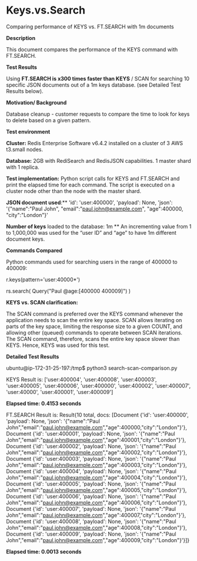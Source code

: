 # Keys.vs.Search
Comparing performance of KEYS vs. FT.SEARCH with 1m documents

**Description**

This document compares the performance of the KEYS command with FT.SEARCH.

**Test Results**

Using **FT.SEARCH is x300 times faster than KEYS** / SCAN for searching 10 specific JSON documents out of a 1m keys database. (see Detailed Test Results below).

**Motivation/ Background**

Database cleanup - customer requests to compare the time to look for keys to delete based on a given pattern.

**Test environment**

**Cluster:** Redis Enterprise Software v6.4.2 installed on a cluster of 3 AWS t3.small nodes.

**Database:** 2GB with RediSearch and RedisJSON capabilities. 1 master shard with 1 replica.

**Test implementation:** Python script calls for KEYS and FT.SEARCH and print the elapsed time for each command. The script is executed on a cluster node other than the node with the master shard.

**JSON document used**:**
'id': 'user:400000',
'payload': None,
'json': '{"name":"Paul John",
"email":"paul.john@example.com",
"age":400000,
"city":"London"}'

**Number of keys** loaded to the database: 1m
 ** An incrementing value from 1 to 1,000,000 was used for the “user ID” and “age” to have 1m different document keys.
 
**Commands Compared**

Python commands used for searching users in the range of 400000 to 400009:

r.keys(pattern='user:40000*')

rs.search( Query("Paul @age:[400000 400009]") )


**KEYS vs. SCAN clarification:**

The SCAN command is preferred over the KEYS command whenever the application needs to scan the entire key space. SCAN allows iterating on parts of the key space, limiting the response size to a given COUNT, and allowing other (queued) commands to operate between SCAN iterations. The SCAN command, therefore, scans the entire key space slower than KEYS. Hence, KEYS was used for this test.

**Detailed Test Results**

ubuntu@ip-172-31-25-197:/tmp$ python3 search-scan-comparison.py

KEYS Result is:  ['user:400004', 'user:400008', 'user:400003', 'user:400005', 'user:400006', 'user:400000', 'user:400002', 'user:400007', 'user:40000', 'user:400001', 'user:400009']

**Elapsed time: 0.4153 seconds**

FT.SEARCH Result is:  Result{10 total, docs: [Document {'id': 'user:400000', 'payload': None, 'json': '{"name":"Paul John","email":"paul.john@example.com","age":400000,"city":"London"}'}, Document {'id': 'user:400001', 'payload': None, 'json': '{"name":"Paul John","email":"paul.john@example.com","age":400001,"city":"London"}'}, Document {'id': 'user:400002', 'payload': None, 'json': '{"name":"Paul John","email":"paul.john@example.com","age":400002,"city":"London"}'}, Document {'id': 'user:400003', 'payload': None, 'json': '{"name":"Paul John","email":"paul.john@example.com","age":400003,"city":"London"}'}, Document {'id': 'user:400004', 'payload': None, 'json': '{"name":"Paul John","email":"paul.john@example.com","age":400004,"city":"London"}'}, Document {'id': 'user:400005', 'payload': None, 'json': '{"name":"Paul John","email":"paul.john@example.com","age":400005,"city":"London"}'}, Document {'id': 'user:400006', 'payload': None, 'json': '{"name":"Paul John","email":"paul.john@example.com","age":400006,"city":"London"}'}, Document {'id': 'user:400007', 'payload': None, 'json': '{"name":"Paul John","email":"paul.john@example.com","age":400007,"city":"London"}'}, Document {'id': 'user:400008', 'payload': None, 'json': '{"name":"Paul John","email":"paul.john@example.com","age":400008,"city":"London"}'}, Document {'id': 'user:400009', 'payload': None, 'json': '{"name":"Paul John","email":"paul.john@example.com","age":400009,"city":"London"}'}]}

**Elapsed time: 0.0013 seconds**


